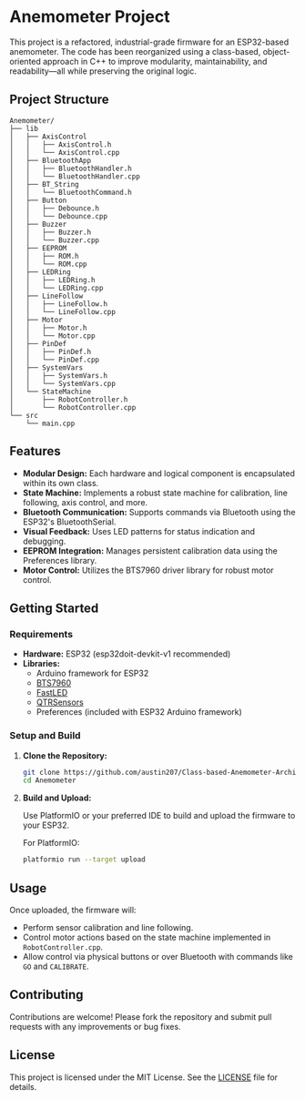 
# Anemometer Project

This project is a refactored, industrial-grade firmware for an ESP32-based anemometer. The code has been reorganized using a class-based, object-oriented approach in C++ to improve modularity, maintainability, and readability—all while preserving the original logic.

## Project Structure

```
Anemometer/
├── lib
│   ├── AxisControl
│   │   ├── AxisControl.h
│   │   └── AxisControl.cpp
│   ├── BluetoothApp
│   │   ├── BluetoothHandler.h
│   │   └── BluetoothHandler.cpp
│   ├── BT_String
│   │   └── BluetoothCommand.h
│   ├── Button
│   │   ├── Debounce.h
│   │   └── Debounce.cpp
│   ├── Buzzer
│   │   ├── Buzzer.h
│   │   └── Buzzer.cpp
│   ├── EEPROM
│   │   ├── ROM.h
│   │   └── ROM.cpp
│   ├── LEDRing
│   │   ├── LEDRing.h
│   │   └── LEDRing.cpp
│   ├── LineFollow
│   │   ├── LineFollow.h
│   │   └── LineFollow.cpp
│   ├── Motor
│   │   ├── Motor.h
│   │   └── Motor.cpp
│   ├── PinDef
│   │   ├── PinDef.h
│   │   └── PinDef.cpp
│   ├── SystemVars
│   │   ├── SystemVars.h
│   │   └── SystemVars.cpp
│   └── StateMachine
│       ├── RobotController.h
│       └── RobotController.cpp
└── src
    └── main.cpp
```

## Features

- **Modular Design:** Each hardware and logical component is encapsulated within its own class.
- **State Machine:** Implements a robust state machine for calibration, line following, axis control, and more.
- **Bluetooth Communication:** Supports commands via Bluetooth using the ESP32's BluetoothSerial.
- **Visual Feedback:** Uses LED patterns for status indication and debugging.
- **EEPROM Integration:** Manages persistent calibration data using the Preferences library.
- **Motor Control:** Utilizes the BTS7960 driver library for robust motor control.

## Getting Started

### Requirements

- **Hardware:** ESP32 (esp32doit-devkit-v1 recommended)  
- **Libraries:** 
  - Arduino framework for ESP32  
  - [BTS7960](https://github.com/your-library-url)  
  - [FastLED](http://fastled.io/)  
  - [QTRSensors](https://www.pololu.com/docs/0J18)  
  - Preferences (included with ESP32 Arduino framework)

### Setup and Build

1. **Clone the Repository:**

   ```bash
   git clone https://github.com/austin207/Class-based-Anemometer-Architecture.git
   cd Anemometer
   ```

2. **Build and Upload:**

   Use PlatformIO or your preferred IDE to build and upload the firmware to your ESP32.

   For PlatformIO:

   ```bash
   platformio run --target upload
   ```

## Usage

Once uploaded, the firmware will:

- Perform sensor calibration and line following.
- Control motor actions based on the state machine implemented in `RobotController.cpp`.
- Allow control via physical buttons or over Bluetooth with commands like `GO` and `CALIBRATE`.

## Contributing

Contributions are welcome! Please fork the repository and submit pull requests with any improvements or bug fixes.

## License

This project is licensed under the MIT License. See the [LICENSE](LICENSE) file for details.
